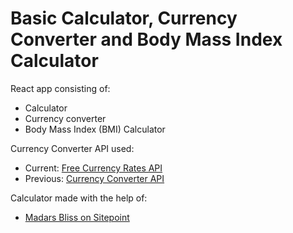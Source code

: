 # Basic Calculator, Currency Converter and Body Mass Index Calculator

React app consisting of:
* Calculator
* Currency converter
* Body Mass Index (BMI) Calculator

Currency Converter API used:
* Current: [Free Currency Rates API](https://github.com/fawazahmed0/currency-api#readme)
* Previous: [Currency Converter API](https://www.currencyconverterapi.com/docs)

Calculator made with the help of:
* [Madars Bliss on Sitepoint](https://www.sitepoint.com/react-tutorial-build-calculator-app/)



